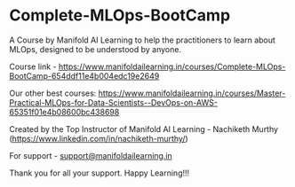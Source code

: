 # Complete-MLOps-BootCamp ###
A Course by Manifold AI Learning to help the practitioners to learn about MLOps, designed to be understood by anyone.

Course link - https://www.manifoldailearning.in/courses/Complete-MLOps-BootCamp-654ddf11e4b004edc19e2649

Our other best courses:
https://www.manifoldailearning.in/courses/Master-Practical-MLOps-for-Data-Scientists--DevOps-on-AWS-65351f01e4b08600bc438698

Created by the Top Instructor of Manifold AI Learning - Nachiketh Murthy (https://www.linkedin.com/in/nachiketh-murthy/)

For support - support@manifoldailearning.in

Thank you for all your support. Happy Learning!!!
